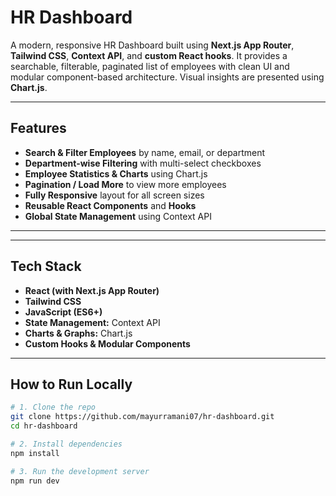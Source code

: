 # HR Dashboard

A modern, responsive HR Dashboard built using **Next.js App Router**, **Tailwind CSS**, **Context API**, and **custom React hooks**. It provides a searchable, filterable, paginated list of employees with clean UI and modular component-based architecture. Visual insights are presented using **Chart.js**.

---

## Features

-  **Search & Filter Employees** by name, email, or department  
-  **Department-wise Filtering** with multi-select checkboxes  
-  **Employee Statistics & Charts** using Chart.js  
-  **Pagination / Load More** to view more employees  
-  **Fully Responsive** layout for all screen sizes  
-  **Reusable React Components** and **Hooks**  
-  **Global State Management** using Context API  

---


---

##  Tech Stack

- **React (with Next.js App Router)**
- **Tailwind CSS**
- **JavaScript (ES6+)**
- **State Management:** Context API  
- **Charts & Graphs:** Chart.js  
- **Custom Hooks & Modular Components**

---

##  How to Run Locally

```bash
# 1. Clone the repo
git clone https://github.com/mayurramani07/hr-dashboard.git
cd hr-dashboard

# 2. Install dependencies
npm install

# 3. Run the development server
npm run dev
